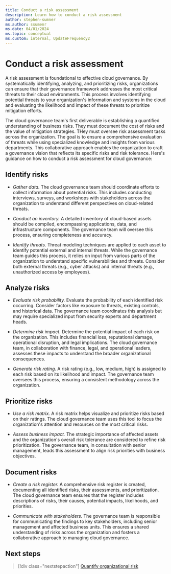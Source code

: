 ```yaml
---
title: Conduct a risk assessment
description: Learn how to conduct a risk assessment
author: stephen-sumner
ms.author: ssumenr
ms.date: 04/01/2024
ms.topic: conceptual
ms.custom: internal, UpdateFrequency2
---
```


# Conduct a risk assessment

A risk assessment is foundational to effective cloud governance. By systematically identifying, analyzing, and prioritizing risks, organizations can ensure that their governance framework addresses the most critical threats to their cloud environments. This process involves identifying potential threats to your organization's information and systems in the cloud and evaluating the likelihood and impact of these threats to prioritize mitigation efforts. 

The cloud governance team's first deliverable is establishing a quantified understanding of business risks. They must document the cost of risks and the value of mitigation strategies. THey must oversee risk assessment tasks across the organization. The goal is to ensure a comprehensive evaluation of threats while using specialized knowledge and insights from various departments. This collaborative approach enables the organization to craft a governance vision that reflects its specific risks and risk tolerance. Here's  guidance on how to conduct a risk assessment for cloud governance:

## Identify risks

- *Gather data.* The cloud governance team should coordinate efforts to collect information about potential risks. This includes conducting interviews, surveys, and workshops with stakeholders across the organization to understand different perspectives on cloud-related threats.

- *Conduct an inventory.* A detailed inventory of cloud-based assets should be compiled, encompassing applications, data, and infrastructure components. The governance team will oversee this process, ensuring completeness and accuracy.

- *Identify threats.* Threat modeling techniques are applied to each asset to identify potential external and internal threats. While the governance team guides this process, it relies on input from various parts of the organization to understand specific vulnerabilities and threats. Consider both external threats (e.g., cyber attacks) and internal threats (e.g., unauthorized access by employees).

## Analyze risks

- *Evaluate risk probability.* Evaluate the probability of each identified risk occurring. Consider factors like exposure to threats, existing controls, and historical data. The governance team coordinates this analysis but may require specialized input from security experts and department heads.

- *Determine risk impact.* Determine the potential impact of each risk on the organization. This includes financial loss, reputational damage, operational disruption, and legal implications. The cloud governance team, in collaboration with finance, legal, and operational leaders, assesses these impacts to understand the broader organizational consequences.

- *Generate risk rating.* A risk rating (e.g., low, medium, high) is assigned to each risk based on its likelihood and impact. The governance team oversees this process, ensuring a consistent methodology across the organization.

## Prioritize risks

- *Use a risk matrix.* A risk matrix helps visualize and prioritize risks based on their ratings. The cloud governance team uses this tool to focus the organization's attention and resources on the most critical risks.

- *Assess business impact.* The strategic importance of affected assets and the organization's overall risk tolerance are considered to refine risk prioritization. The governance team, in consultation with senior management, leads this assessment to align risk priorities with business objectives.

## Document risks

- *Create a risk register.* A comprehensive risk register is created, documenting all identified risks, their assessments, and prioritization. The cloud governance team ensures that the register includes descriptions of risks, their causes, potential impacts, likelihoods, and priorities.

- *Communicate with stakeholders.* The governance team is responsible for communicating the findings to key stakeholders, including senior management and affected business units. This ensures a shared understanding of risks across the organization and fosters a collaborative approach to managing cloud governance.

## Next steps

> [!div class="nextstepaction"]
> [Quantify organizational risk](quantify-organizational-risk.md)
